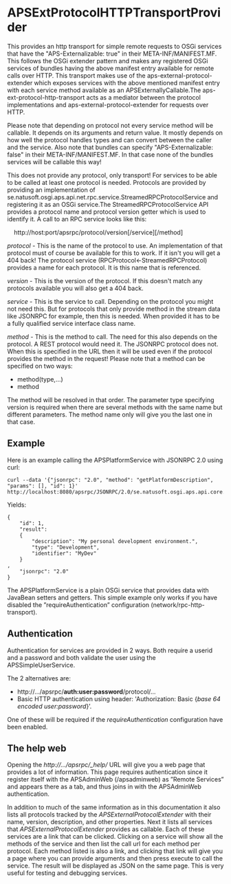 # APSExtProtocolHTTPTransportProvider

This provides an http transport for simple remote requests to OSGi services that have the "APS-Externalizable: true" in their META-INF/MANIFEST.MF. This follows the OSGi extender pattern and makes any registered OSGi services of bundles having the above manifest entry available for remote calls over HTTP. This transport makes use of the aps-external-protocol-extender which exposes services with the above mentioned manifest entry with each service method available as an APSExternallyCallable.The aps-ext-protocol-http-transport acts as a mediator between the protocol implementations and aps-external-protocol-extender for requests over HTTP.

Please note that depending on protocol not every service method will be callable. It depends on its arguments and return value. It mostly depends on how well the protocol handles types and can convert between the caller and the service. Also note that bundles can specify "APS-Externalizable: false" in their META-INF/MANIFEST.MF. In that case none of the bundles services will be callable this way!

This does not provide any protocol, only transport! For services to be able to be called at least one protocol is needed. Protocols are provided by providing an implementation of se.natusoft.osgi.aps.api.net.rpc.service.StreamedRPCProtocolService and registering it as an OSGi service.The StreamedRPCProtocolService API provides a protocol name and protocol version getter which is used to identify it. A call to an RPC service looks like this:

&nbsp;&nbsp;&nbsp;&nbsp;http://host:port/apsrpc/protocol/version\[/service\]\[/method\]

_protocol_ - This is the name of the protocol to use. An implementation of that protocol must of course be available for this to work. If it isn't you will get a 404 back! The protocol service (RPCProtocol\<-StreamedRPCProtocol) provides a name for each protocol. It is this name that is referenced. 

_version_ - This is the version of the protocol. If this doesn't match any protocols available you will also get a 404 back.

_service_ - This is the service to call. Depending on the protocol you might not need this. But for protocols that only provide method in the stream data like JSONRPC for example, then this is needed. When provided it has to be a fully qualified service interface class name.

_method_ - This is the method to call. The need for this also depends on the protocol. A REST protocol would need it. The JSONRPC protocol does not. When this is specified in the URL then it will be used even if the protocol provides the method in the request! Please note that a method can be specified on two ways:

* method(type,...)
* method

The method will be resolved in that order. The parameter type specifying version is required when there are several methods with the same name but different parameters. The method name only will give you the last one in that case. 

## Example

Here is an example calling the APSPlatformService with JSONRPC 2.0 using curl:

	curl --data '{"jsonrpc": "2.0", "method": "getPlatformDescription", "params": [], "id": 1}' http://localhost:8080/apsrpc/JSONRPC/2.0/se.natusoft.osgi.aps.api.core.platform.service.APSPlatformService 

Yields:

	{
    	"id": 1, 
    	"result": 
    	{
        	"description": "My personal development environment.", 
        	"type": "Development", 
        	"identifier": "MyDev"
    	}
	, 
    	"jsonrpc": "2.0"
	}

The APSPlatformService is a plain OSGi service that provides data with JavaBean setters and getters. This simple example only works if you have disabled the ”requireAuthentication” configuration (network/rpc-http-transport). 

## Authentication

Authentication for services are provided in 2 ways. Both require a userid and a password and both validate the user using the APSSimpleUserService. 

The 2 alternatives are:

* http://.../apsrpc/__auth:user:password__/protocol/...
* Basic HTTP authentication using header: 'Authorization: Basic {_base 64 encoded user:password_}’.

One of these will be required if the _requireAuthentication_ configuration have been enabled.

## The help web

Opening the _http://.../apsrpc/\_help/_ URL will give you a web page that provides a lot of information. This page requires authentication since it register itself with the APSAdminWeb (/apsadminweb) as ”Remote Services” and appears there as a tab, and thus joins in with the APSAdminWeb authentication. 

In addition to much of the same information as in this documentation it also lists all protocols tracked by the _APSExternalProtocolExtender_ with their name, version, description, and other properties. Next it lists all services that _APSExternalProtocolExtender_ provides as callable. Each of these services are a link that can be clicked. Clicking on a service will show all the methods of the service and then list the call url for each method per protocol. Each method listed is also a link, and clicking that link will give you a page where you can provide arguments and then press execute to call the service. The result will be displayed as JSON on the same page. This is very useful for testing and debugging services. 





